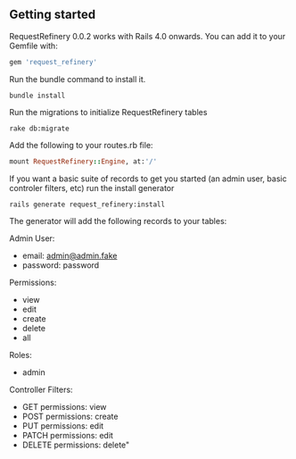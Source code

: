 ## Getting started

RequestRefinery 0.0.2 works with Rails 4.0 onwards. You can add it to your Gemfile with:

```ruby
gem 'request_refinery'
```

Run the bundle command to install it.

```console
bundle install
```
Run the migrations to initialize RequestRefinery tables

```console
rake db:migrate
```
Add the following to your routes.rb file:

```ruby
mount RequestRefinery::Engine, at:'/'
```

If you want a basic suite of records to get you started (an admin user, basic controler filters, etc) run the install generator

```console
rails generate request_refinery:install
```

The generator will add the following records to your tables:

Admin User:
* email: admin@admin.fake
* password: password

Permissions:
* view
* edit
* create
* delete
* all

Roles:
* admin

Controller Filters:
* GET    permissions: view
* POST   permissions: create
* PUT    permissions: edit
* PATCH  permissions: edit
* DELETE permissions: delete"

